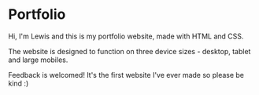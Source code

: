 # Portfolio
Hi, I'm Lewis and this is my portfolio website, made with HTML and CSS.

The website is designed to function on three device sizes - desktop, tablet and large mobiles.

Feedback is welcomed! It's the first website I've ever made so please be kind :)